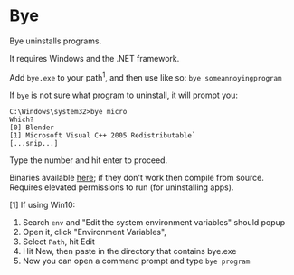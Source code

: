 # Bye

Bye uninstalls programs.

It requires Windows and the .NET framework. 

Add `bye.exe` to your path<sup>1</sup>, and then use like so:
`bye someannoyingprogram`

If `bye` is not sure what program to uninstall, it will prompt you:

````
C:\Windows\system32>bye micro
Which?
[0] Blender
[1] Microsoft Visual C++ 2005 Redistributable`
[...snip...]
````

Type the number and hit enter to proceed.

Binaries available [here](https://github.com/cwaldren/Bye/releases/download/v0.1.0/Bye.zip); if they don't work then compile from source. Requires elevated permissions to run (for uninstalling apps).

[1] If using Win10: 
1. Search `env` and "Edit the system environment variables" should popup
2. Open it, click "Environment Variables", 
3. Select `Path`, hit Edit
4. Hit New, then paste in the directory that contains bye.exe
5. Now you can open a command prompt and type `bye program`
